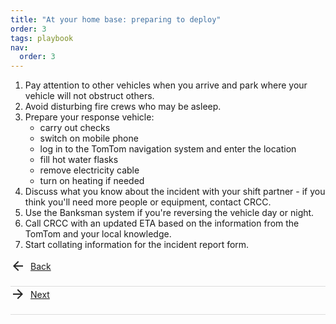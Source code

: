 ```yaml
---
title: "At your home base: preparing to deploy"
order: 3
tags: playbook
nav:
  order: 3
---
```


1. Pay attention to other vehicles when you arrive and park where your vehicle will not obstruct others.
2. Avoid disturbing fire crews who may be asleep.
3. Prepare your response vehicle:
    * carry out checks
    * switch on mobile phone
    * log in to the TomTom navigation system and enter the location
    * fill hot water flasks
    * remove electricity cable
    * turn on heating if needed
4. Discuss what you know about the incident with your shift partner - if you think you'll need more people or equipment, contact CRCC.
5. Use the Banksman system if you're reversing the vehicle day or night.
6. Call CRCC with an updated ETA based on the information from the TomTom and your local knowledge.
7. Start collating information for the incident report form.

<style>
.backnext-link {
  display: flex;
  align-items: center;
}

.backnext-link {
    border-bottom: 1px solid #ddd;
    padding-bottom: 1.25rem;
}

.backnext-icon {
  width: 24px;
  height: 24px;
  fill: rgb(38, 38, 38); /* Use the color from the original inline style */
  margin-right: 8px; /* Adjust the spacing between the icon and text as needed */
}
</style>

<a href="/starting-your-deployment" class="backnext-link">
  <svg viewBox="0 0 24 24" class="backnext-icon">
<path d="M12 4l1.41 1.41L7.83 11H20v2H7.83l5.58 5.59L12 20l-8-8 8-8z"></path>
  </svg>
  Back
</a>

<a href="/en-route-to-an-incident-and-arriving" class="backnext-link">
  <svg viewBox="0 0 24 24" class="backnext-icon">
    <path d="M12 4l-1.41 1.41L16.17 11H4v2h12.17l-5.58 5.59L12 20l8-8-8-8z"></path>
  </svg>
  Next
</a>